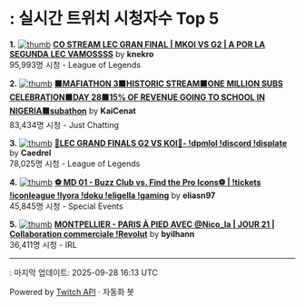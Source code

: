 # : 실시간 트위치 시청자수 Top 5

**1.** [![thumb](https://static-cdn.jtvnw.net/previews-ttv/live_user_knekro-320x180.jpg)](https://twitch.tv/knekro)
**[CO STREAM LEC GRAN FINAL | MKOI VS G2 | A POR LA SEGUNDA LEC VAMOSSSS](https://twitch.tv/knekro)** by **knekro**<br>95,993명 시청  - League of Legends

**2.** [![thumb](https://static-cdn.jtvnw.net/previews-ttv/live_user_kaicenat-320x180.jpg)](https://twitch.tv/KaiCenat)
**[🟧MAFIATHON 3🟧HISTORIC STREAM🟧ONE MILLION SUBS CELEBRATION🟧DAY 28🟧15% OF REVENUE GOING TO SCHOOL IN NIGERIA🟧subathon](https://twitch.tv/KaiCenat)** by **KaiCenat**<br>83,434명 시청  - Just Chatting

**3.** [![thumb](https://static-cdn.jtvnw.net/previews-ttv/live_user_caedrel-320x180.jpg)](https://twitch.tv/Caedrel)
**[🔴LEC GRAND FINALS G2 VS KOI🔴-  !dpmlol !discord !displate](https://twitch.tv/Caedrel)** by **Caedrel**<br>78,025명 시청  - League of Legends

**4.** [![thumb](https://static-cdn.jtvnw.net/previews-ttv/live_user_eliasn97-320x180.jpg)](https://twitch.tv/eliasn97)
**[⚽ MD 01 - Buzz Club vs. Find the Pro Icons⚽ | !tickets !iconleague !lyora !doku !eligella !gaming](https://twitch.tv/eliasn97)** by **eliasn97**<br>45,845명 시청  - Special Events

**5.** [![thumb](https://static-cdn.jtvnw.net/previews-ttv/live_user_byilhann-320x180.jpg)](https://twitch.tv/byilhann)
**[MONTPELLIER - PARIS À PIED AVEC @Nico_la | JOUR 21 | Collaboration commerciale !Revolut](https://twitch.tv/byilhann)** by **byilhann**<br>36,411명 시청  - IRL


---
: 마지막 업데이트: 2025-09-28 16:13 UTC

Powered by [Twitch API](https://dev.twitch.tv/docs/api/reference) · 자동화 봇